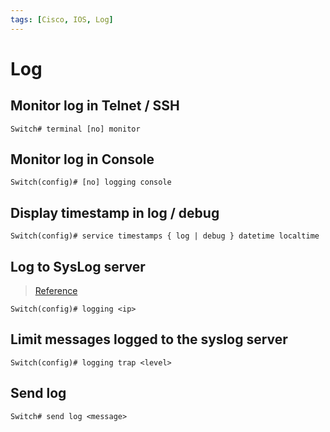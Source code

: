 ```yaml
---
tags: [Cisco, IOS, Log]
---
```


# Log

## Monitor log in Telnet / SSH

```
Switch# terminal [no] monitor
```

## Monitor log in Console

```
Switch(config)# [no] logging console
```

## Display timestamp in log / debug

```
Switch(config)# service timestamps { log | debug } datetime localtime
```

## Log to SysLog server

> [Reference](https://www.cisco.com/c/en/us/td/docs/switches/lan/catalyst2960/software/release/12-2_55_se/configuration/guide/scg_2960/swlog.html)

```
Switch(config)# logging <ip>
```

## Limit messages logged to the syslog server

```
Switch(config)# logging trap <level>
```

## Send log

```
Switch# send log <message>
```
